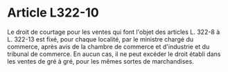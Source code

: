 # Article L322-10

Le droit de courtage pour les ventes qui font l'objet des articles L. 322-8 à L. 322-13 est fixé, pour chaque localité, par le ministre chargé du commerce, après avis de la chambre de commerce et d'industrie et du tribunal de commerce. En aucun cas, il ne peut excéder le droit établi dans les ventes de gré à gré, pour les mêmes sortes de marchandises.
